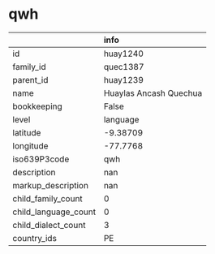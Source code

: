# qwh
|                      | info                   |
|:---------------------|:-----------------------|
| id                   | huay1240               |
| family_id            | quec1387               |
| parent_id            | huay1239               |
| name                 | Huaylas Ancash Quechua |
| bookkeeping          | False                  |
| level                | language               |
| latitude             | -9.38709               |
| longitude            | -77.7768               |
| iso639P3code         | qwh                    |
| description          | nan                    |
| markup_description   | nan                    |
| child_family_count   | 0                      |
| child_language_count | 0                      |
| child_dialect_count  | 3                      |
| country_ids          | PE                     |